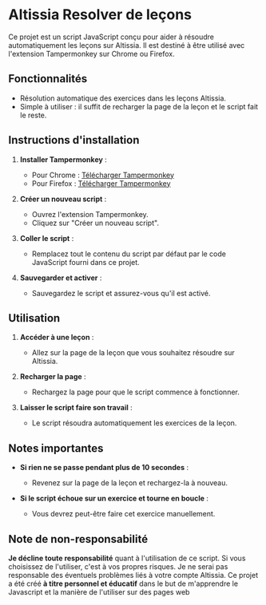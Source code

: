 # Altissia Resolver de leçons

Ce projet est un script JavaScript conçu pour aider à résoudre automatiquement les leçons sur Altissia. Il est destiné à être utilisé avec l'extension Tampermonkey sur Chrome ou Firefox.

## Fonctionnalités

- Résolution automatique des exercices dans les leçons Altissia.
- Simple à utiliser : il suffit de recharger la page de la leçon et le script fait le reste.

## Instructions d'installation

1. **Installer Tampermonkey** :
   - Pour Chrome : [Télécharger Tampermonkey](https://chrome.google.com/webstore/detail/tampermonkey/dhdgffkkebhmkfjojejmpbldmpobfkfo)
   - Pour Firefox : [Télécharger Tampermonkey](https://addons.mozilla.org/fr/firefox/addon/tampermonkey/)

2. **Créer un nouveau script** :
   - Ouvrez l'extension Tampermonkey.
   - Cliquez sur "Créer un nouveau script".

3. **Coller le script** :
   - Remplacez tout le contenu du script par défaut par le code JavaScript fourni dans ce projet.

4. **Sauvegarder et activer** :
   - Sauvegardez le script et assurez-vous qu'il est activé.

## Utilisation

1. **Accéder à une leçon** :
   - Allez sur la page de la leçon que vous souhaitez résoudre sur Altissia.

2. **Recharger la page** :
   - Rechargez la page pour que le script commence à fonctionner.

3. **Laisser le script faire son travail** :
   - Le script résoudra automatiquement les exercices de la leçon.

## Notes importantes

- **Si rien ne se passe pendant plus de 10 secondes** :
  - Revenez sur la page de la leçon et rechargez-la à nouveau.

- **Si le script échoue sur un exercice et tourne en boucle** :
  - Vous devrez peut-être faire cet exercice manuellement.

## Note de non-responsabilité
**Je décline toute responsabilité** quant à l'utilisation de ce script. Si vous choisissez de l'utiliser, c'est à vos propres risques. Je ne serai pas responsable des éventuels problèmes liés à votre compte Altissia.
Ce projet a été créé **à titre personnel et éducatif** dans le but de m'apprendre le Javascript et la manière de l'utiliser sur des pages web
